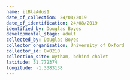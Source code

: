 ```yaml
---
name: ilBlaAdus1
date_of_collection: 24/08/2019
date_of_identification: 24/08/2019
identified_by: Douglas Boyes
developmental_stage: adult
collected_by: Douglas Boyes
collector_organisation: University of Oxford
collector_id: Ox0210
collection_site: Wytham, behind chalet
latitude: 51.772374
longitude: -1.3383138
---
```

